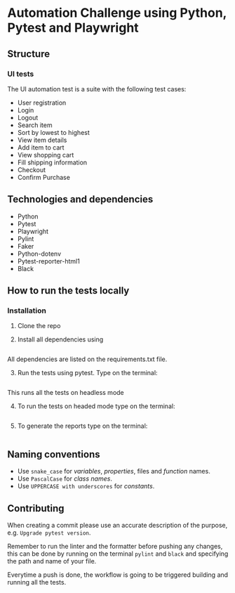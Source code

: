 # Automation Challenge using Python, Pytest and Playwright

## Structure
   
### UI tests

The UI automation test is a suite with the following test cases:

   * User registration 
   * Login
   * Logout
   * Search item
   * Sort by lowest to highest
   * View item details
   * Add item to cart
   * View shopping cart
   * Fill shipping information 
   * Checkout
   * Confirm Purchase
   

## Technologies and dependencies

* Python 
* Pytest
* Playwright 
* Pylint
* Faker
* Python-dotenv
* Pytest-reporter-html1
* Black

## How to run the tests locally

### Installation

1. Clone the repo

2. Install all dependencies using
 ```pip install
   ```
All dependencies are listed on the requirements.txt file.

3. Run the tests using pytest. Type on the terminal:

   ```pytest
   ```
This runs all the tests on headless mode 

4. To run the tests on headed mode type on the terminal:

   ```pytest --headed
   ```
   
4. To generate the reports type on the terminal:

   ```--template=html1/index.html --report=report.html
   ```
   
## Naming conventions

* Use `snake_case` for _variables_, _properties_, files and _function_ names.
* Use `PascalCase` for _class names_.
* Use `UPPERCASE with underscores` for _constants_.

## Contributing

When creating a commit please use an accurate description of the purpose, e.g. `Upgrade pytest version`.

Remember to run the linter and the formatter before pushing any changes, this can be done by running on the terminal `pylint` and `black` and specifying the path and name of your file.

Everytime a push is done, the workflow is going to be triggered building and running all the tests.
